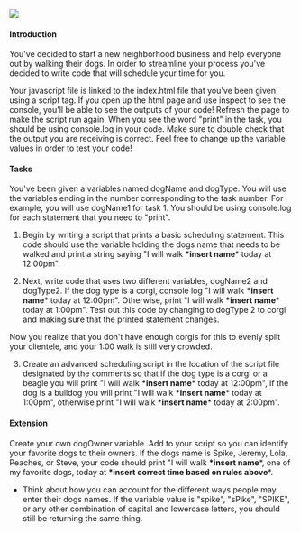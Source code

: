 
![](https://media.gettyimages.com/photos/dog-walker-in-buenos-aires-picture-id124465293)
#### Introduction
You've decided to start a new neighborhood business and help everyone out by walking their dogs. In order to streamline your process you've decided to write code that will schedule your time for you.

Your javascript file is linked to the index.html file that you've been given using a script tag. If you open up the html page and use inspect to see the console, you'll be able to see the outputs of your code! Refresh the page to make the script run again. When you see the word "print" in the task, you should be using console.log in your code. Make sure to double check that the output you are receiving is correct. Feel free to change up the variable values in order to test your code!

#### Tasks
You've been given a variables named dogName and dogType. You will use the variables ending in the number corresponding to the task number. For example, you will use dogName1 for task 1. You should be using console.log for each statement that you need to "print".

1. Begin by writing a script that prints a basic scheduling statement. This code should use the variable holding the dogs name that needs to be walked and print a string saying "I will walk **\*insert name*** today at 12:00pm".

2. Next, write code that uses two different variables, dogName2 and dogType2. If the dog type is a corgi, console log "I will walk **\*insert name*** today at 12:00pm". Otherwise, print "I will walk **\*insert name*** today at 1:00pm". Test out this code by changing to dogType 2 to corgi and making sure that the printed statement changes.

Now you realize that you don't have enough corgis for this to evenly split your clientele, and your 1:00 walk is still very crowded.

3. Create an advanced scheduling script in the location of the script file designated by the comments so that if the dog type is a corgi or a beagle you will print "I will walk **\*insert name*** today at 12:00pm", if the dog is a bulldog you will print "I will walk **\*insert name*** today at 1:00pm", otherwise print "I will walk **\*insert name*** today at 2:00pm".

#### Extension
Create your own dogOwner variable. Add to your script so you can identify your favorite dogs to their owners. If the dogs name is Spike, Jeremy, Lola, Peaches, or Steve, your code should print "I will walk **\*insert name***, one of my favorite dogs, today at **\*insert correct time based on rules above***.
  * Think about how you can account for the different ways people may enter their dogs names. If the variable value is "spike", "sPike", "SPIKE", or any other combination of capital and lowercase letters, you should still be returning the same thing.
